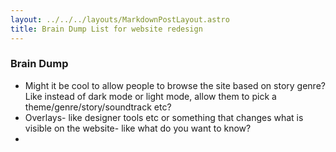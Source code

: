 ```yaml
---
layout: ../../../layouts/MarkdownPostLayout.astro
title: Brain Dump List for website redesign
---
```

### Brain Dump

- Might it be cool to allow people to browse the site based on story genre? Like instead of dark mode or light mode, allow them to pick a theme/genre/story/soundtrack etc?
- Overlays- like designer tools etc or something that changes what is visible on the website- like what do you want to know?
- 